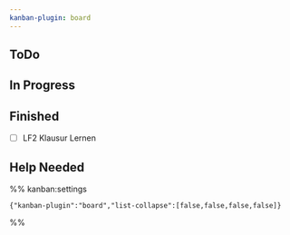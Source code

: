 ```yaml
---
kanban-plugin: board
---
```


## ToDo



## In Progress



## Finished

- [ ] LF2 Klausur Lernen


## Help Needed





%% kanban:settings
```
{"kanban-plugin":"board","list-collapse":[false,false,false,false]}
```
%%
